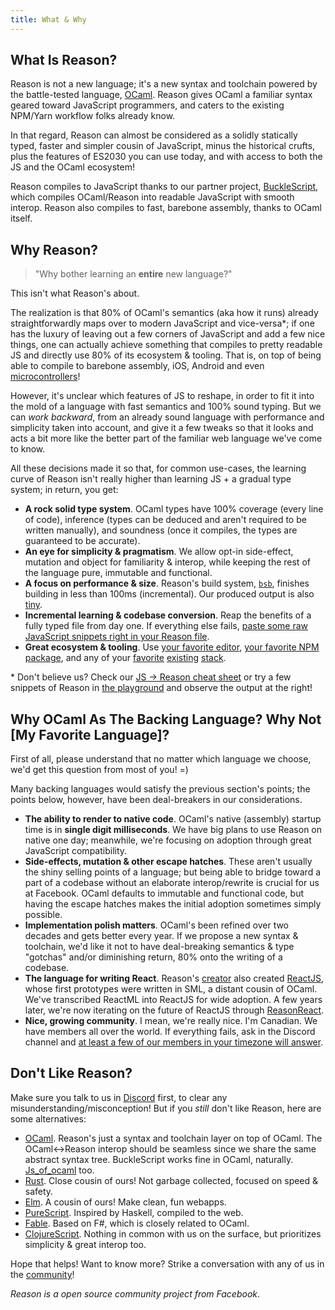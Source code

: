 ```yaml
---
title: What & Why
---
```


## What Is Reason?

Reason is not a new language; it's a new syntax and toolchain powered by the battle-tested language, [OCaml](http://ocaml.org). Reason gives OCaml a familiar syntax geared toward JavaScript programmers, and caters to the existing NPM/Yarn workflow folks already know.

In that regard, Reason can almost be considered as a solidly statically typed, faster and simpler cousin of JavaScript, minus the historical crufts, plus the features of ES2030 you can use today, and with access to both the JS and the OCaml ecosystem!

Reason compiles to JavaScript thanks to our partner project, [BuckleScript](https://bucklescript.github.io), which compiles OCaml/Reason into readable JavaScript with smooth interop. Reason also compiles to fast, barebone assembly, thanks to OCaml itself.

## Why Reason?

> "Why bother learning an **entire** new language?"

This isn't what Reason's about.

The realization is that 80% of OCaml's semantics (aka how it runs) already straightforwardly maps over to modern JavaScript and vice-versa\*; if one has the luxury of leaving out a few corners of JavaScript and add a few nice things, one can actually achieve something that compiles to pretty readable JS and directly use 80% of its ecosystem & tooling. That is, on top of being able to compile to barebone assembly, iOS, Android and even [microcontrollers](http://www.algo-prog.info/ocapic/web/index.php?id=ocapic)!

However, it's unclear which features of JS to reshape, in order to fit it into the mold of a language with fast semantics and 100% sound typing. But we can _work backward_, from an already sound language with performance and simplicity taken into account, and give it a few tweaks so that it looks and acts a bit more like the better part of the familiar web language we've come to know.

All these decisions made it so that, for common use-cases, the learning curve of Reason isn't really higher than learning JS + a gradual type system; in return, you get:

- **A rock solid type system**. OCaml types have 100% coverage (every line of code), inference (types can be deduced and aren't required to be written manually), and soundness (once it compiles, the types are guaranteed to be accurate).
- **An eye for simplicity & pragmatism**. We allow opt-in side-effect, mutation and object for familiarity & interop, while keeping the rest of the language pure, immutable and functional.
- **A focus on performance & size**. Reason's build system, [`bsb`](https://bucklescript.github.io/docs/en/build-overview.html), finishes building in less than 100ms (incremental). Our produced output is also [tiny](https://twitter.com/bobzhang1988/status/827562467148623875).
- **Incremental learning & codebase conversion**. Reap the benefits of a fully typed file from day one. If everything else fails, [paste some raw JavaScript snippets right in your Reason file](interop.md).
- **Great ecosystem & tooling**. Use [your favorite editor](editor-plugins.md), [your favorite NPM package](libraries.md), and any of your [favorite](https://github.com/reasonml/reason-react) [existing](https://github.com/reasonml-community/bs-jest) [stack](https://webpack.js.org).

\* Don't believe us? Check our [JS -> Reason cheat sheet](syntax-cheatsheet.md) or try a few snippets of Reason in [the playground](/try.html) and observe the output at the right!

## Why OCaml As The Backing Language? Why Not [My Favorite Language]?

First of all, please understand that no matter which language we choose, we'd get this question from most of you! =)

Many backing languages would satisfy the previous section's points; the points below, however, have been deal-breakers in our considerations.

- **The ability to render to native code**. OCaml's native (assembly) startup time is in **single digit milliseconds**. We have big plans to use Reason on native one day; meanwhile, we're focusing on adoption through great JavaScript compatibility.
- **Side-effects, mutation & other escape hatches**. These aren't usually the shiny selling points of a language; but being able to bridge toward a part of a codebase without an elaborate interop/rewrite is crucial for us at Facebook. OCaml defaults to immutable and functional code, but having the escape hatches makes the initial adoption sometimes simply possible.
- **Implementation polish matters**. OCaml's been refined over two decades and gets better every year. If we propose a new syntax & toolchain, we'd like it not to have deal-breaking semantics & type "gotchas" and/or diminishing return, 80% onto the writing of a codebase.
- **The language for writing React**. Reason's [creator](https://twitter.com/jordwalke) also created [ReactJS](https://facebook.github.io/react/), whose first prototypes were written in SML, a distant cousin of OCaml. We've transcribed ReactML into ReactJS for wide adoption. A few years later, we're now iterating on the future of ReactJS through [ReasonReact](//reasonml.github.io/reason-react/).
- **Nice, growing community**. I mean, we're really nice. I'm Canadian. We have members all over the world. If everything fails, ask in the Discord channel and [at least a few of our members in your timezone will answer](https://twitter.com/ken_wheeler/status/894298052705615872).

## Don't Like Reason?

Make sure you talk to us in [Discord](https://discord.gg/reasonml) first, to clear any misunderstanding/misconception! But if you _still_ don't like Reason, here are some alternatives:

- [OCaml](http://ocaml.org). Reason's just a syntax and toolchain layer on top of OCaml. The OCaml<->Reason interop should be seamless since we share the same abstract syntax tree. BuckleScript works fine in OCaml, naturally. [Js_of_ocaml](http://ocsigen.org/js_of_ocaml/) too.
- [Rust](http://rust-lang.org). Close cousin of ours! Not garbage collected, focused on speed & safety.
- [Elm](http://elm-lang.org). A cousin of ours! Make clean, fun webapps.
- [PureScript](http://www.purescript.org). Inspired by Haskell, compiled to the web.
- [Fable](http://fable.io/). Based on F#, which is closely related to OCaml.
- [ClojureScript](https://clojurescript.org). Nothing in common with us on the surface, but prioritizes simplicity & great interop too.

Hope that helps! Want to know more? Strike a conversation with any of us in the [community](community.md)!

_Reason is a open source community project from Facebook_.
